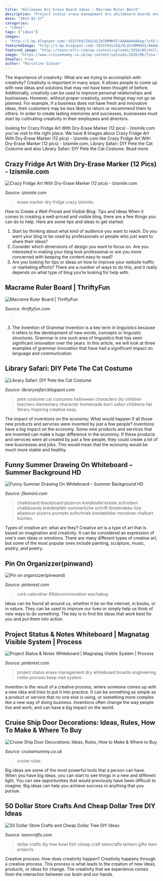 ```yaml
---
title: "Halloween Dry Erase Board Ideas : Macrame Ruler Board"
description: "Project status erase management dry whiteboard boards engineering notes process keep visit system"
date: "2023-01-27"
categories:
- "ideas"
tags: ["ideas"]
images:
- "http://1.bp.blogspot.com/-tQJCFKdiZkQ/ULZmlRMMHXI/AAAAAAAAAag/lotD-FjGdKM/s1600/Pete.jpg"
featuredImage: "http://1.bp.blogspot.com/-tQJCFKdiZkQ/ULZmlRMMHXI/AAAAAAAAAag/lotD-FjGdKM/s1600/Pete.jpg"
featured_image: "http://teencrafts.com/wp-content/uploads/2018/05/dollar-store-crafts-fish-bowl-snowman.jpg"
image: "https://www.cruisemummy.co.uk/wp-content/uploads/2020/06/Tina-Yaz-Mav-lights.jpg"
ShowToc: true
author: "Marcelino Gibson"
---
```



The importance of creativity: What are we trying to accomplish with creativity?
Creativity is important in many ways. It allows people to come up with new ideas and solutions that may not have been thought of before. Additionally, creativity can be used to improve personal relationships and businesses. However, without proper creativity, some things may not go as planned. For example, if a business does not have fresh and innovative ideas, their customers may be less likely to return or recommend them to others. In order to create lasting memories and successes, businesses must start by cultivating creativity in their employees and directors.

	

		
looking for Crazy Fridge Art With Dry-Erase Marker (12 pics) - Izismile.com you've visit to the right place. We have 8 Images about Crazy Fridge Art With Dry-Erase Marker (12 pics) - Izismile.com like Crazy Fridge Art With Dry-Erase Marker (12 pics) - Izismile.com, Library Safari: DIY Pete the Cat Costume and also Library Safari: DIY Pete the Cat Costume. Read more:
		
    
## Crazy Fridge Art With Dry-Erase Marker (12 Pics) - Izismile.com

<img loading=lazy src="https://img.izismile.com/img/img6/20130112/640/crazy_fridge_art_with_dryerase_marker_640_02.jpg" onerror="this.onerror=null;this.src='https://tse3.mm.bing.net/th?id=OIP.iKORjY705-jt3tlXt9VpugHaFi&amp;pid=15.1';" alt="Crazy Fridge Art With Dry-Erase Marker (12 pics) - Izismile.com">

_Source: izismile.com_

>erase marker dry fridge crazy izismile. 

	

How to Create a Well-Priced and Visible Blog: Tips and Ideas
When it comes to creating a well-priced and visible blog, there are a few things you can do to help. Here are some tips and ideas to get started: 
1. Start by thinking about what kind of audience you want to reach. Do you want your blog to be used by professionals or people who just want to share their ideas? 
2. Consider which dimensions of design you want to focus on. Are you interested in making your blog look professional or are you more concerned with keeping the content easy to read? 
3. Are you looking for tips or ideas on how to improve your website traffic or marketing efforts? There are a number of ways to do this, and it really depends on what type of blog you’re looking for help with. 

    
## Macrame Ruler Board | ThriftyFun

<img loading=lazy src="https://img.thrfun.com/img/019/968/rulerboard_fancy3.jpg" onerror="this.onerror=null;this.src='https://tse4.mm.bing.net/th?id=OIP.60GP9Rk4Jcy_K1mLek-QpQAAAA&amp;pid=15.1';" alt="Macrame Ruler Board | ThriftyFun">

_Source: thriftyfun.com_

>. 

	

3. The Invention of Grammar
Invention is a key term in linguistics because it refers to the development of new words, concepts or linguistic structures. Grammar is one such area of linguistics that has seen significant innovation over the years. In this article, we will look at three examples of grammar innovation that have had a significant impact on language and communication.

    
## Library Safari: DIY Pete The Cat Costume

<img loading=lazy src="http://1.bp.blogspot.com/-tQJCFKdiZkQ/ULZmlRMMHXI/AAAAAAAAAag/lotD-FjGdKM/s1600/Pete.jpg" onerror="this.onerror=null;this.src='https://tse3.mm.bing.net/th?id=OIP.LStElkd-X4mRXFrgQXrMkgAAAA&amp;pid=15.1';" alt="Library Safari: DIY Pete the Cat Costume">

_Source: librarysafari.blogspot.com_

>pete costume cat costumes halloween characters diy children teachers elementary character homemade born safari childrens fair library inspiring creative easy. 

	

The impact of inventions on the economy: What would happen if all those new products and services were invented by just a few people?
Inventions have a big impact on the economy. Some new products and services that are invented can make a huge difference in the economy. If these products and services were all created by just a few people, they could create a lot of new businesses and jobs. This would mean that the economy would be much more stable and healthy.

    
## Funny Summer Drawing On Whiteboard – Summer Background HD

<img loading=lazy src="https://i.pinimg.com/originals/a3/f2/e3/a3f2e34b12de6d2828e366552f100447.jpg" onerror="this.onerror=null;this.src='https://tse4.mm.bing.net/th?id=OIP.lTJYdset3mL4aC3hRoeIsAHaKO&amp;pid=15.1';" alt="Funny Summer Drawing On Whiteboard – Summer Background HD">

_Source: filemoni.com_

>chalkboard blackboard pizarron kreidetafel kreide schreiben chalkboards kreidetafeln sommerliche schrift fensterdeko tiza alladecor pizarra prompts aufschrieb kreidebilder mondsee chalkart küchen. 

	

Types of creative art: what are they?
Creative art is a type of art that is based on imagination and creativity. It can be considered an expression of one's own ideas or emotions. There are many different types of creative art, but some of the most popular ones include painting, sculpture, music, poetry, and poetry.

    
## Pin On Organizzer(pinwand)

<img loading=lazy src="https://i.pinimg.com/originals/a5/78/dd/a578ddfa2faf624bae85cc7c5648d18f.jpg" onerror="this.onerror=null;this.src='https://tse2.mm.bing.net/th?id=OIP.6IMCnxQzlFhXojuuxWFVNQHaLH&amp;pid=15.1';" alt="Pin on organizzer(pinwand)">

_Source: pinterest.com_

>cork calendrier 99decorinnovation wachabuy. 

	

Ideas can be found all around us, whether it be on the internet, in books, or in nature. They can be used to improve our lives or simply help us think of new ways to do something. The key is to find the ideas that work best for you and put them into action.

    
## Project Status &amp; Notes Whiteboard | Magnatag Visible System | Process

<img loading=lazy src="https://i.pinimg.com/736x/f6/40/fb/f640fb4a55d3092d9d4d6d5f7a9a90e2--dry-erase-board-project-management.jpg" onerror="this.onerror=null;this.src='https://tse3.mm.bing.net/th?id=OIP.BSaw5MpWcPs34q06SkIWYgHaEa&amp;pid=15.1';" alt="Project Status &amp; Notes Whiteboard | Magnatag Visible System | Process">

_Source: pinterest.com_

>project status erase management dry whiteboard boards engineering notes process keep visit system. 

	

Invention is the result of a creative process, where someone comes up with a new idea and tries to put it into practice. It can be something as simple as a product or service that no one else is using, or something more complex like a new way of doing business. Inventions often change the way people live and work, and can have a big impact on the world.

    
## Cruise Ship Door Decorations: Ideas, Rules, How To Make &amp; Where To Buy

<img loading=lazy src="https://www.cruisemummy.co.uk/wp-content/uploads/2020/06/Tina-Yaz-Mav-lights.jpg" onerror="this.onerror=null;this.src='https://tse3.mm.bing.net/th?id=OIP.2rwL8holR2mFiPg9jVQ1MgHaJ9&amp;pid=15.1';" alt="Cruise Ship Door Decorations: Ideas, Rules, How to Make &amp; Where to Buy">

_Source: cruisemummy.co.uk_

>cruise rules. 

	

Big ideas are some of the most powerful tools that a person can have. When you have big ideas, you can start to see things in a new and different light. You can see opportunities that would previously have been difficult to imagine. Big ideas can help you achieve success in anything that you pursue.

    
## 50 Dollar Store Crafts And Cheap Dollar Tree DIY Ideas

<img loading=lazy src="http://teencrafts.com/wp-content/uploads/2018/05/dollar-store-crafts-fish-bowl-snowman.jpg" onerror="this.onerror=null;this.src='https://tse3.mm.bing.net/th?id=OIP.iHJpA8XHBqw0mm_GCNP6xAHaLx&amp;pid=15.1';" alt="50 Dollar Store Crafts and Cheap Dollar Tree DIY Ideas">

_Source: teencrafts.com_

>dollar crafts diy tree bowl fish cheap craft teencrafts lantern gifts teen projects. 

	

Creative process: How does creativity happen?
Creativity happens through a creative process. This process is what leads to the creation of new ideas, products, or ideas for change. The creativity that we experience comes from the interaction between our brain and our hands.

